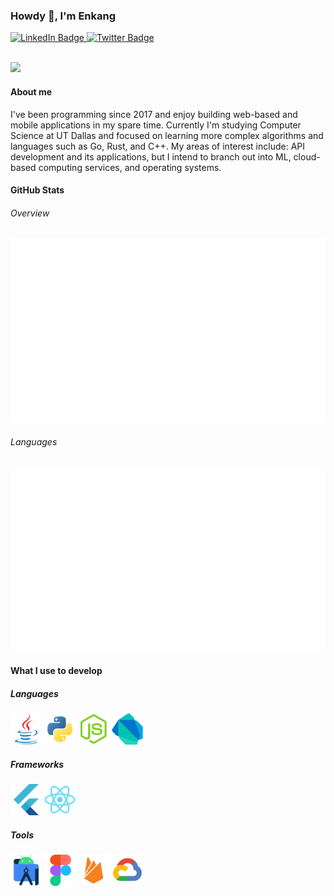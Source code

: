 ### Howdy 👋, I'm Enkang

<div id="badges">
  <a href="your-linkedin-URL](https://www.linkedin.com/in/enkyuan/">
    <img src="https://img.shields.io/badge/LinkedIn-blue?style=for-the-badge&logo=linkedin&logoColor=white" alt="LinkedIn Badge"/>
  </a>
  <a href="https://twitter.com/enkyuan">
    <img src="https://img.shields.io/badge/Twitter-blue?style=for-the-badge&logo=twitter&logoColor=white" alt="Twitter Badge"/>
  </a>
</div>

<br/>

![](https://komarev.com/ghpvc/?username=enkyuan&color=blueviolet)

#### About me

I've been programming since 2017 and enjoy building web-based and mobile applications in my spare time. Currently I'm studying Computer Science at UT Dallas and focused on learning more complex algorithms and languages such as Go, Rust, and C++. My areas of interest include: API development and its applications, but I intend to branch out into ML, cloud-based computing services, and operating systems.

#### GitHub Stats 

###### Overview

![overview](https://github.com/enkyuan/enkyuan/blob/main/github_stats/generated/overview.svg#gh-dark-mode-only)

###### Languages

![](https://github.com/enkyuan/enkyuan/blob/main/github_stats/generated/languages.svg#gh-dark-mode-only)

#### What I use to develop

##### Languages

<p align="left">
  <img src="https://github.com/enkyuan/enkyuan/blob/main/devicons/java-original.svg" width="50">  
  <img src="https://github.com/enkyuan/enkyuan/blob/main/devicons/python-original.svg" width="50">  
  <img src="https://github.com/enkyuan/enkyuan/blob/main/devicons/nodejs-original.svg" width="50">  
  <img src="https://github.com/enkyuan/enkyuan/blob/main/devicons/dart-original.svg" width="50">
</p>

##### Frameworks

<p align="left">
  <img src="https://github.com/enkyuan/enkyuan/blob/main/devicons/flutter-original.svg" width="50">  
  <img src="https://github.com/enkyuan/enkyuan/blob/main/devicons/react-original.svg" width="50">
</p>

##### Tools

<p align="left">
  <img src="https://github.com/enkyuan/enkyuan/blob/main/devicons/androidstudio-original.svg" width="50">  
  <img src="https://github.com/enkyuan/enkyuan/blob/main/devicons/figma-original.svg" width="50">  
  <img src="https://github.com/enkyuan/enkyuan/blob/main/devicons/firebase-plain.svg" width="50">  
  <img src="https://github.com/enkyuan/enkyuan/blob/main/devicons/googlecloud-original.svg" width="50">
</p>
